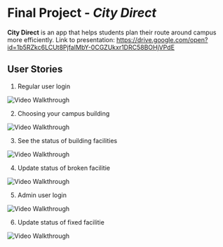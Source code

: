 # Final Project - *City Direct*

**City Direct** is an app that helps students plan their route around campus more efficiently.
Link to presentation: https://drive.google.com/open?id=1b5RZkc6LCUt8PjfaIMbY-0CGZUkxr1DRC58BOHjVPdE

## User Stories

1. Regular user login
<img src='i.imgur.com/hTnhdK9.gif' title='Video Walkthrough' width='' alt='Video Walkthrough' />

2. Choosing your campus building
<img src='i.imgur.com/GLeuRuU.gif' title='Video Walkthrough' width='' alt='Video Walkthrough' />

3. See the status of building facilities
<img src='i.imgur.com/Yu5KoMM.gif' title='Video Walkthrough' width='' alt='Video Walkthrough' />

4. Update status of broken facilitie
<img src='i.imgur.com/8BkyuMY.gif' title='Video Walkthrough' width='' alt='Video Walkthrough' />

5. Admin user login 
<img src='i.imgur.com/Ya54gUL.gif' title='Video Walkthrough' width='' alt='Video Walkthrough' />

6. Update status of fixed facilitie
<img src='i.imgur.com/oGd5zHq.gif' title='Video Walkthrough' width='' alt='Video Walkthrough' />

